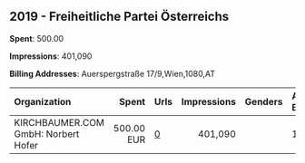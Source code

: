 ## 2019 - Freiheitliche Partei Österreichs 
**Spent**: 500.00

**Impressions**: 401,090

**Billing Addresses**: Auerspergstraße 17/9,Wien,1080,AT

|Organization|Spent|Urls|Impressions|Genders|Age Brackets|Country Codes|
|:---|---:|:---|---:|:---|:---|:---|
|KIRCHBAUMER.COM GmbH: Norbert Hofer|500.00 EUR|[0](https://www.snap.com/political-ads/asset/148f81378d6288002d6234805ee2f180148690829d5c89afba702b02468d22f1?mediaType=png)|401,090||18+|austria|
